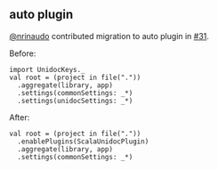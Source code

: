 ## auto plugin

[@nrinaudo][@nrinaudo] contributed migration to auto plugin in [#31][31].

Before:

    import UnidocKeys._
    val root = (project in file("."))
      .aggregate(library, app)
      .settings(commonSettings: _*)
      .settings(unidocSettings: _*)

After:

    val root = (project in file("."))
      .enablePlugins(ScalaUnidocPlugin)
      .aggregate(library, app)
      .settings(commonSettings: _*)

  [@nrinaudo]: https://github.com/nrinaudo
  [31]: https://github.com/sbt/sbt-unidoc/pull/31
